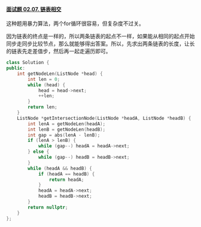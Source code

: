 #### [面试题 02.07. 链表相交](https://leetcode.cn/problems/intersection-of-two-linked-lists-lcci/)

这种题用暴力算法，两个for循环很容易，但复杂度不过关。

因为链表的终点是一样的，所以两条链表的起点不一样，如果能从相同的起点开始同步走同步比较节点，那么就能够得出答案。所以，先求出两条链表的长度，让长的链表先走差值步，然后再一起走遍历即可。

```cpp
class Solution {
public:
    int getNodeLen(ListNode *head) {
        int len = 0;
        while (head) {
            head = head->next;
            ++len;
        }
        return len;
    }
    ListNode *getIntersectionNode(ListNode *headA, ListNode *headB) {
        int lenA = getNodeLen(headA);
        int lenB = getNodeLen(headB);
        int gap = abs(lenA - lenB);
        if (lenA > lenB) {
            while (gap--) headA = headA->next;
        } else {
            while (gap--) headB = headB->next;
        }
        while (headA && headB) {
            if (headA == headB) {
                return headA;
            }
            headA = headA->next;
            headB = headB->next;
        }
        return nullptr;
    }
};
```

